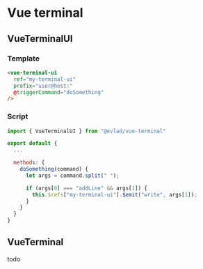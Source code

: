 # Vue terminal

## VueTerminalUI
### Template
```html
<vue-terminal-ui
  ref="my-terminal-ui"
  prefix="user@host:"
  @triggerCommand="doSomething"
/>
```

### Script
```js
import { VueTerminalUI } from "@evlad/vue-terminal"

export default {
  ...

  methods: {
    doSomething(command) {
      let args = command.split(" ");

      if (args[0] === "addLine" && args[1]) {
        this.$refs["my-terminal-ui"].$emit("write", args[1]);
      }
    }
  }
}
```


## VueTerminal

todo
